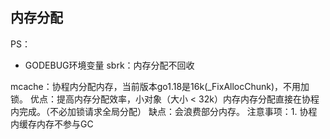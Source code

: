 ## 内存分配

PS：
+ GODEBUG环境变量 sbrk：内存分配不回收


mcache：协程内分配内存，当前版本go1.18是16k(_FixAllocChunk)，不用加锁。
优点：提高内存分配效率，小对象（大小 < 32k）内存内存分配直接在协程内完成。（不必加锁请求全局分配）
缺点：会浪费部分内存。
注意事项：1. 协程内缓存内存不参与GC